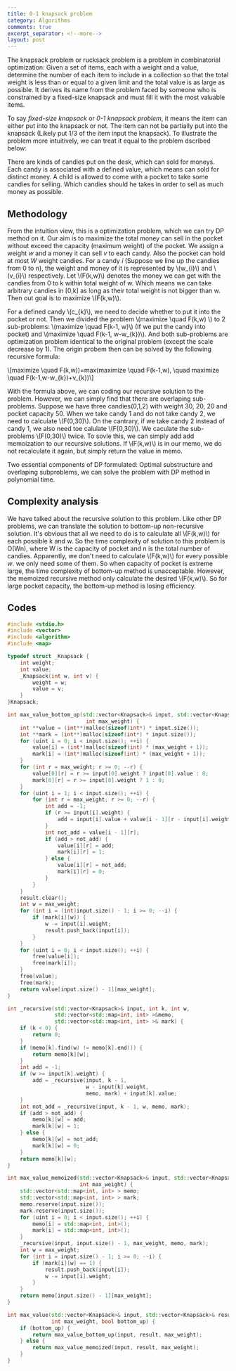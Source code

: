 ```yaml
---
title: 0-1 knapsack problem
category: Algorithms
comments: true
excerpt_separator: <!--more-->
layout: post
---
```

The knapsack problem or rucksack problem is a problem in combinatorial optimization: Given a set of items, each with a weight and a value, determine the number of each item to include in a collection so that the total weight is less than or equal to a given limit and the total value is as large as possible. It derives its name from the problem faced by someone who is constrained by a fixed-size knapsack and must fill it with the most valuable items.
<!--more-->

To say *fixed-size knapsack* or *0-1 knapsack problem*, it means the item can either put into the knapsack or not. The item can not be partially put into the knapsack (Likely put 1/3 of the item input the knapsack). To illustrate the problem more intuitively, we can treat it equal to the problem dscribed below:

There are kinds of candies put on the desk, which can sold for moneys. Each candy is associated with a defined value, which means can sold for distinct money. A child is allowed to come with a pocket to take some candies for selling. Which candies should he takes in order to sell as much money as possible.

## Methodology
From the intuition view, this is a optimization problem, which we can try DP method on it. Our aim is to maximize the total money can sell in the pocket without exceed the capacity (maximum weight) of the pocket. We assign a weight *w* and a money it can sell *v* to each candy. Also the pocket can hold at most *W* weight candies. For a candy *i* (Suppose we line up the candies from 0 to n), the weight and money of it is represented by \\(w_{i}\\) and \\(v_{i}\\) respectively. Let \\(F(k,w)\\) denotes the money we can get with the candies from 0 to k within total weight of w. Which means we can take arbitrary candies in [0,k] as long as their total weight is not bigger than w. Then out goal is to maximize \\(F(k,w)\\).

For a defined candy \\(c_{k}\\), we need to decide whether to put it into the pocket or not. Then we divided the problem \\(maximize \\quad F(k,w) \\) to 2 sub-problems: \\(maximize \\quad F(k-1, w)\\) (If we put the candy into pocket) and \\(maximize \\quad F(k-1, w-w_{k})\\). And both sub-problems are optimization problem identical to the original problem (except the scale decrease by 1). The origin probem then can be solved by the following recursive formula:

\\[maximize \\quad F(k,w))=max(maximize \\quad F(k-1,w), \\quad maximize \\quad F(k-1,w-w_{k})+v_{k})\\]

With the formula above, we can coding our recursive solution to the problem. However, we can simply find that there are overlaping sub-problems. Suppose we have three candies(0,1,2) with weight 30, 20, 20 and pocket capacity 50. When we take candy 1 and do not take candy 2, we need to calculate \\(F(0,30)\\). On the cantrary, if we take candy 2 instead of candy 1, we also need toe calulate \\(F(0,30)\\). We caculate the sub-problems \\(F(0,30)\\) twice. To sovle this, we can simply add add memoization to our recursive solutions. If \\(F(k,w)\\) is in our memo, we do not recalculate it again, but simply return the value in memo.

Two essential components of DP formulated: Optimal substructure and overlaping subproblems, we can solve the problem with DP method in polynomial time.

## Complexity analysis
We have talked about the recursive solution to this problem. Like other DP problems, we can translate the solution to bottom-up non-recursive solution. It's obvious that all we need to do is to calculate all \\(F(k,w)\\) for each possible k and w. So the time complexity of solution to this problem is O(Wn), where W is the capacity of pocket and n is the total number of candies. Apparently, we don't need to calculate \\(F(k,w)\\) for every possible *w*. we only need some of them. So when capacity of pocket is extreme large, the time complexity of bottom-up method is unacceptable. However, the memoized recursive method only calculate the desired \\(F(k,w)\\). So for large pocket capacity, the bottom-up method is losing efficiency.

## Codes
```C++
#include <stdio.h>
#include <vector>
#include <algorithm>
#include <map>

typedef struct _Knapsack {
    int weight;
    int value;
    _Knapsack(int w, int v) {
        weight = w;
        value = v;
    }
}Knapsack;

int max_value_bottom_up(std::vector<Knapsack>& input, std::vector<Knapsack>& result,
                         int max_weight) {
    int **value = (int**)malloc(sizeof(int*) * input.size());
    int **mark = (int**)malloc(sizeof(int*) * input.size());
    for (uint i = 0; i < input.size(); ++i) {
        value[i] = (int*)malloc(sizeof(int) * (max_weight + 1));
        mark[i] = (int*)malloc(sizeof(int) * (max_weight + 1));
    }
    for (int r = max_weight; r >= 0; --r) {
        value[0][r] = r >= input[0].weight ? input[0].value : 0;
        mark[0][r] = r >= input[0].weight ? 1 : 0;
    }
    for (uint i = 1; i < input.size(); ++i) {
        for (int r = max_weight; r >= 0; --r) {
            int add = -1;
            if (r >= input[i].weight) {
                add = input[i].value + value[i - 1][r - input[i].weight];
            }
            int not_add = value[i - 1][r];
            if (add > not_add) {
                value[i][r] = add;
                mark[i][r] = 1;
            } else {
                value[i][r] = not_add;
                mark[i][r] = 0;
            }
        }
    }
    result.clear();
    int w = max_weight;
    for (int i = (int)input.size() - 1; i >= 0; --i) {
        if (mark[i][w]) {
            w -= input[i].weight;
            result.push_back(input[i]);
        }
    }
    for (uint i = 0; i < input.size(); ++i) {
        free(value[i]);
        free(mark[i]);
    }
    free(value);
    free(mark);
    return value[input.size() - 1][max_weight];
}

int _recursive(std::vector<Knapsack>& input, int k, int w,
               std::vector<std::map<int, int> >&memo,
               std::vector<std::map<int, int> >& mark) {
    if (k < 0) {
        return 0;
    }
    if (memo[k].find(w) != memo[k].end()) {
        return memo[k][w];
    }
    int add = -1;
    if (w >= input[k].weight) {
        add = _recursive(input, k - 1,
                         w - input[k].weight,
                         memo, mark) + input[k].value;
    }
    int not_add = _recursive(input, k - 1, w, memo, mark);
    if (add > not_add) {
        memo[k][w] = add;
        mark[k][w] = 1;
    } else {
        memo[k][w] = not_add;
        mark[k][w] = 0;
    }
    return memo[k][w];
}

int max_value_memoized(std::vector<Knapsack>& input, std::vector<Knapsack>& result,
                       int max_weight) {
    std::vector<std::map<int, int> > memo;
    std::vector<std::map<int, int> > mark;
    memo.reserve(input.size());
    mark.reserve(input.size());
    for (uint i = 0; i < input.size(); ++i) {
        memo[i] = std::map<int, int>();
        mark[i] = std::map<int, int>();
    }
    _recursive(input, input.size() - 1, max_weight, memo, mark);
    int w = max_weight;
    for (int i = input.size() - 1; i >= 0; --i) {
        if (mark[i][w] == 1) {
            result.push_back(input[i]);
            w -= input[i].weight;
        }
    }
    return memo[input.size() - 1][max_weight];
}

int max_value(std::vector<Knapsack>& input, std::vector<Knapsack>& result,
              int max_weight, bool bottom_up) {
    if (bottom_up) {
        return max_value_bottom_up(input, result, max_weight);
    } else {
        return max_value_memoized(input, result, max_weight);
    }
}
```
